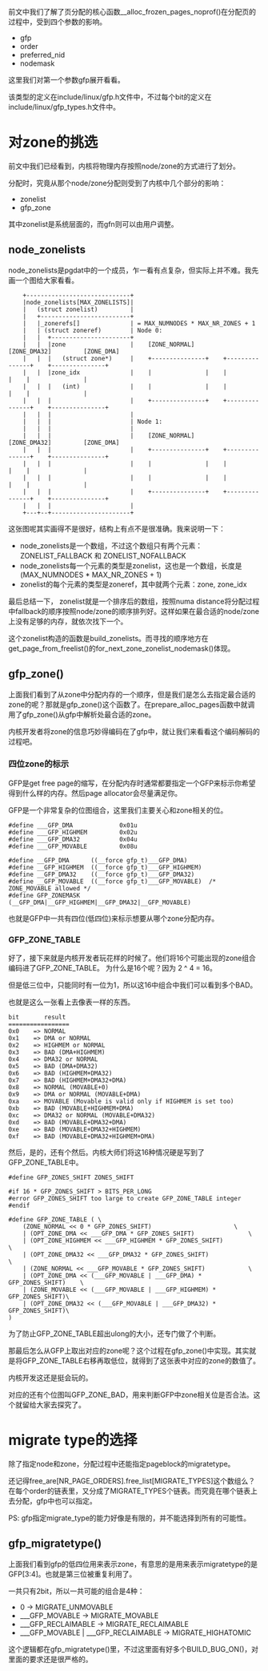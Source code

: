 前文中我们了解了页分配的核心函数__alloc_frozen_pages_noprof()在分配页的过程中，受到四个参数的影响。

  * gfp
  * order
  * preferred_nid
  * nodemask

这里我们对第一个参数gfp展开看看。

该类型的定义在include/linux/gfp.h文件中，不过每个bit的定义在include/linux/gfp_types.h文件中。

# 对zone的挑选

前文中我们已经看到，内核将物理内存按照node/zone的方式进行了划分。

分配时，究竟从那个node/zone分配则受到了内核中几个部分的影响：

  * zonelist
  * gfp_zone

其中zonelist是系统层面的，而gfn则可以由用户调整。


## node_zonelists

node_zonelists是pgdat中的一个成员，乍一看有点复杂，但实际上并不难。我先画一个图给大家看看。

```
    +-----------------------------+
    |node_zonelists[MAX_ZONELISTS]|
    |   (struct zonelist)         |
    |   +-------------------------+
    |   |_zonerefs[]              | = MAX_NUMNODES * MAX_NR_ZONES + 1
    |   | (struct zoneref)        | Node 0:
    |   |  +----------------------+
    |   |  |zone                  |    [ZONE_NORMAL]        [ZONE_DMA32]         [ZONE_DMA]
    |   |  |   (struct zone*)     |    +---------------+    +---------------+    +---------------+
    |   |  |zone_idx              |    |               |    |               |    |               |
    |   |  |   (int)              |    |               |    |               |    |               |
    |   |  |                      |    +---------------+    +---------------+    +---------------+
    |   |  |                      |
    |   |  |                      | Node 1:
    |   |  |                      |
    |   |  |                      |    [ZONE_NORMAL]        [ZONE_DMA32]         [ZONE_DMA]
    |   |  |                      |    +---------------+    +---------------+    +---------------+
    |   |  |                      |    |               |    |               |    |               |
    |   |  |                      |    |               |    |               |    |               |
    |   |  |                      |    +---------------+    +---------------+    +---------------+
    |   |  |                      |
    +---+--+----------------------+
```

这张图呢其实画得不是很好，结构上有点不是很准确。我来说明一下：

  * node_zonelists是一个数组，不过这个数组只有两个元素：ZONELIST_FALLBACK 和 ZONELIST_NOFALLBACK
  * node_zonelists每一个元素的类型是zonelist，这也是一个数组，长度是(MAX_NUMNODES * MAX_NR_ZONES + 1)
  * zonelist的每个元素的类型是zoneref，其中就两个元素：zone, zone_idx

最后总结一下， zonelist就是一个排序后的数组，按照numa distance将分配过程中fallback的顺序按照node/zone的顺序排列好。这样如果在最合适的node/zone上没有足够的内存，就依次找下一个。

这个zonelist构造的函数是build_zonelists。而寻找的顺序地方在get_page_from_freelist()的for_next_zone_zonelist_nodemask()体现。

## gfp_zone()

上面我们看到了从zone中分配内存的一个顺序，但是我们是怎么去指定最合适的zone的呢？那就是gfp_zone()这个函数了。在prepare_alloc_pages函数中就调用了gfp_zone()从gfp中解析处最合适的zone。

内核开发者将zone的信息巧妙得编码在了gfp中，就让我们来看看这个编码解码的过程吧。

### 四位zone的标示

GFP是get free page的缩写，在分配内存时通常都要指定一个GFP来标示你希望得到什么样的内存。然后page allocator会尽量满足你。

GFP是一个非常复杂的位图组合，这里我们主要关心和zone相关的位。

```
#define ___GFP_DMA             0x01u
#define ___GFP_HIGHMEM         0x02u
#define ___GFP_DMA32           0x04u
#define ___GFP_MOVABLE         0x08u

#define __GFP_DMA      ((__force gfp_t)___GFP_DMA)
#define __GFP_HIGHMEM  ((__force gfp_t)___GFP_HIGHMEM)
#define __GFP_DMA32    ((__force gfp_t)___GFP_DMA32)
#define __GFP_MOVABLE  ((__force gfp_t)___GFP_MOVABLE)  /* ZONE_MOVABLE allowed */
#define GFP_ZONEMASK   (__GFP_DMA|__GFP_HIGHMEM|__GFP_DMA32|__GFP_MOVABLE)
```

也就是GFP中一共有四位(低四位)来标示想要从哪个zone分配内存。

### GFP_ZONE_TABLE

好了，接下来就是内核开发者玩花样的时候了。他们将16个可能出现的zone组合编码进了GFP_ZONE_TABLE。
为什么是16个呢？因为 2 ^ 4 = 16。

但是低三位中，只能同时有一位为1，所以这16中组合中我们可以看到多个BAD。

也就是这么一张看上去像表一样的东西。

```
bit       result
=================
0x0    => NORMAL
0x1    => DMA or NORMAL
0x2    => HIGHMEM or NORMAL
0x3    => BAD (DMA+HIGHMEM)
0x4    => DMA32 or NORMAL
0x5    => BAD (DMA+DMA32)
0x6    => BAD (HIGHMEM+DMA32)
0x7    => BAD (HIGHMEM+DMA32+DMA)
0x8    => NORMAL (MOVABLE+0)
0x9    => DMA or NORMAL (MOVABLE+DMA)
0xa    => MOVABLE (Movable is valid only if HIGHMEM is set too)
0xb    => BAD (MOVABLE+HIGHMEM+DMA)
0xc    => DMA32 or NORMAL (MOVABLE+DMA32)
0xd    => BAD (MOVABLE+DMA32+DMA)
0xe    => BAD (MOVABLE+DMA32+HIGHMEM)
0xf    => BAD (MOVABLE+DMA32+HIGHMEM+DMA)
```

然后，是的，还有个然后。内核大师们将这16种情况硬是写到了GFP_ZONE_TABLE中。

```
#define GFP_ZONES_SHIFT ZONES_SHIFT

#if 16 * GFP_ZONES_SHIFT > BITS_PER_LONG
#error GFP_ZONES_SHIFT too large to create GFP_ZONE_TABLE integer
#endif

#define GFP_ZONE_TABLE ( \
	(ZONE_NORMAL << 0 * GFP_ZONES_SHIFT)				       \
	| (OPT_ZONE_DMA << ___GFP_DMA * GFP_ZONES_SHIFT)		       \
	| (OPT_ZONE_HIGHMEM << ___GFP_HIGHMEM * GFP_ZONES_SHIFT)	       \
	| (OPT_ZONE_DMA32 << ___GFP_DMA32 * GFP_ZONES_SHIFT)		       \
	| (ZONE_NORMAL << ___GFP_MOVABLE * GFP_ZONES_SHIFT)		       \
	| (OPT_ZONE_DMA << (___GFP_MOVABLE | ___GFP_DMA) * GFP_ZONES_SHIFT)    \
	| (ZONE_MOVABLE << (___GFP_MOVABLE | ___GFP_HIGHMEM) * GFP_ZONES_SHIFT)\
	| (OPT_ZONE_DMA32 << (___GFP_MOVABLE | ___GFP_DMA32) * GFP_ZONES_SHIFT)\
)
```

为了防止GFP_ZONE_TABLE超出ulong的大小，还专门做了个判断。

那最后怎么从GFP上取出对应的zone呢？这个过程在gfp_zone()中实现。其实就是将GFP_ZONE_TABLE右移再取低位，就得到了这张表中对应的zone的数值了。

内核开发这还是挺会玩的。

对应的还有个位图叫GFP_ZONE_BAD，用来判断GFP中zone相关位是否合法。这个就留给大家去探究了。

# migrate type的选择

除了指定node和zone，分配过程中还能指定pageblock的migratetype。

还记得free_are[NR_PAGE_ORDERS].free_list[MIGRATE_TYPES]这个数组么？在每个order的链表里，又分成了MIGRATE_TYPES个链表。而究竟在哪个链表上去分配，gfp中也可以指定。

PS: gfp指定migrate_type的能力好像是有限的，并不能选择到所有的可能性。

## gfp_migratetype()

上面我们看到gfp的低四位用来表示zone，有意思的是用来表示migratetype的是GFP[3:4]。也就是第三位被重复利用了。

一共只有2bit，所以一共可能的组合是4种：

  * 0                                     -> MIGRATE_UNMOVABLE
  * ___GFP_MOVABLE                        -> MIGRATE_MOVABLE
  * ___GFP_RECLAIMABLE                    -> MIGRATE_RECLAIMABLE
  * ___GFP_MOVABLE | ___GFP_RECLAIMABLE   -> MIGRATE_HIGHATOMIC

这个逻辑都在gfp_migratetype()里，不过这里面有好多个BUILD_BUG_ON()，对里面的要求还是很严格的。
